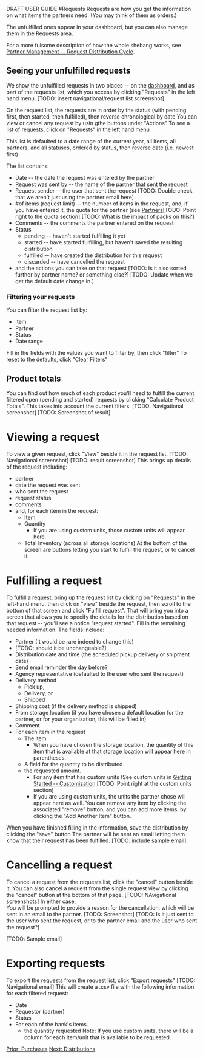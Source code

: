 DRAFT USER GUIDE
#Requests
Requests are how you get the information on what items the partners need.  (You may think of them as orders.)

The unfulfilled ones appear in your dashboard, but you can also manage them in the Requests area.

For a more fulsome description of how the whole shebang works,  see [Partner Management -- Request Distribution Cycle](pm_request_distribution_cycle.md).

## Seeing your unfulfilled requests
We show the unfulfilled requests in two places -- on the [dashboard](essentials_dashboard.md),  and as part of the requests list, which you access by clicking "Requests" in the left hand menu.
[TODO:  insert navigational/request list screenshot]

On the request list,  the requests are in order by the status (with pending first, then started, then fulfilled), then reverse chronological by date
You can view or cancel any request by usin gthe buttons under "Actions"
To see a list of requests, click on "Requests" in the left hand menu

This list is defaulted to a date range of the current year, all items, all partners, and all statuses, ordered by
status, then reverse date (i.e. newest first).

The list contains:
- Date -- the date the request was entered by the partner
- Request was sent by -- the name of the partner that sent the request
- Request sender -- the user that sent the request [TODO:  Double check that we aren't just using the partner email here]
- #of items (request limit)  -- the number of items in the request, and, if you have entered it, the quota for the partner (see [Partners](getting_started_partners.md)[TODO:  Point right to the quota section]
[TODO:  What is the impact of packs on this?]  
- Comments -- the comments the partner entered on the request
- Status 
  - pending -- haven't started fulfilling it yet
  - started -- have started fulfilling, but haven't saved the resulting distribution
  - fulfilled -- have created the distribution for this request
  - discarded -- have cancelled the request
- and the actions you can take on that request
[TODO:  Is it also sorted further by partner name?  or something else?]
[TODO:  Update when we get the default date change in.]

### Filtering your requests
You can filter the request list by:
- Item
- Partner
- Status
- Date range

Fill in the fields with the values you want to filter by, then click "filter"
To reset to the defaults,  click "Clear Filters"

## Product totals
You can find out how much of each product you'll need to fulfill the current filtered open (pending and started) requests by clicking "Calculate Product Totals".
This takes into account the current filters.
[TODO: Navigational screenshot]
[TODO: Screenshot of result]

# Viewing a request
To view a given request, click "View" beside it in the request list.
[TODO:  Navigational screenshot]
[TODO: result screenshot]
This brings up details of the request including:
- partner
- date the request was sent
- who sent the request
- request status
- comments
- and, for each item in the request:
  - Item
  - Quantity
    - If you are using custom units, those custom units will appear here.
  - Total Inventory (across all storage locations)
At the bottom of the screen are buttons letting you start to fulfill the request, or to cancel it.

# Fulfilling a request
To fulfill a request, bring up the request list by clicking on "Requests" in the left-hand menu,  then click on "view" beside the request,  then scroll to the bottom of that screen and click "Fulfill request".
That will bring you into a screen that allows you to specify the details for the distribution based on that request -- you'll see a notice "request started".
Fill in the remaining needed information.  The fields include:
- Partner (It would be rare indeed to change this)
- [TODO:  should it be unchangeable?]
- Distribution date and time (the scheduled pickup delivery or shipment date)
- Send email reminder the day before?
- Agency representative (defaulted to the user who sent the request)
- Delivery method
  - Pick up,
  - Delivery, or 
  - Shipped
- Shipping cost (if the delivery method is shipped)
- From storage location (if you have chosen a default location for the partner, or for your organization,  this will be filled in)
- Comment
- For each item in the request
  - The item
    - When you have chosen the storage location,  the quantity of this item that is available at that storage location will appear here in parentheses.
  - A field for the quantity to be distributed
  - the requested amount.   
    - For any item that has custom units (See custom units in [Getting Started -- Customization](getting_started_customization.md) [TODO:  Point right at the custom units section]
    - If you are using custom units,  the units the partner chose will appear here as well.
You can remove any item by clicking the associated "remove" button, and you can add more items, by clicking the "Add Another Item" button.
  
When you have finished filling in the information, save the distribution by clicking the "save" button
The partner will be sent an email letting them know that their request has been fulfilled.
[TODO:  include sample email]
# Cancelling a request

To cancel a request from the requests list,  click the "cancel" button beside it.   You can also cancel a request from the single request view by clicking the "cancel" button at the bottom of that page.
[TODO: NAvigational screenshots]
In either case,  
You will be prompted to provide a reason for the cancellation, which will be sent in an email to the partner.
[TODO: Screenshot]
[TODO:  Is it just sent to the user who sent the request, or to the partner email and the user who sent the request?]

[TODO: Sample email]
# Exporting requests
To export the requests from the request list,  click "Export requests"
[TODO: Navigational email]
This will create a .csv file with the following information for each filtered request:
- Date
- Requestor (partner)
- Status
- For each of the bank's items.
  - the quantity requested
 Note:  If you use custom units,  there will be a column for each item/unit that is available to be requested. 



[Prior: Purchases](essentials_purchases.md)  [Next: Distributions](essentials_distributions.md)

